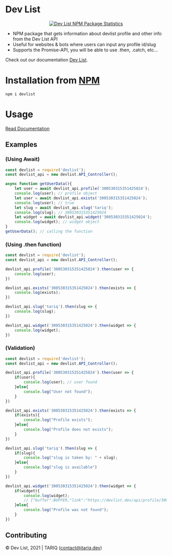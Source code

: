 # Dev List

<center>
	<a href="https://nodei.co/npm/devlist/">
		<img alt="Dev List NPM Package Statistics" src="https://nodei.co/npm/devlist.png">
	</a>
</center>

* NPM package that gets information about devlist profile and other info from the Dev List API
* Useful for websites & bots where users can input any profile id/slug
* Supports the Promise-API, you will be able to use .then, .catch, etc...

Check out our documentation [Dev List](https://docs.devlist.dev).

# Installation from [NPM](https://www.npmjs.com/package/devlist)

`npm i devlist`

# Usage

[Read Documentation](https://docs.devlist.dev)

## Examples
### (Using Await)

```js
const devlist = require('devlist');
const devlist_api = new devlist.API_Controller();

async function getUserData(){
	let user = await devlist_api.profile('300530315351425024');
	console.log(user); // profile object
	let user = await devlist_api.exists('300530315351425024');
	console.log(user); // true
	let slug = await devlist_api.slug('tariq');
	console.log(slug); // 300530315351425024
	let widget = await devlist_api.widget('300530315351425024');
	console.log(widget); // widget object
}
getUserData(); // calling the function
```

### (Using .then function)

```js
const devlist = require('devlist');
const devlist_api = new devlist.API_Controller();

devlist_api.profile('300530315351425024').then(user => {
	console.log(user);
})

devlist_api.exists('300530315351425024').then(exists => {
	console.log(exists);
})

devlist_api.slug('tariq').then(slug => {
	console.log(slug);
})

devlist_api.widget('300530315351425024').then(widget => {
	console.log(widget);
})
```

### (Validation)

```js
const devlist = require('devlist');
const devlist_api = new devlist.API_Controller();

devlist_api.profile('300530315351425024').then(user => {
	if(user){
		console.log(user); // user found
	}else{
		console.log("User not found");
	}
})

devlist_api.exists('300530315351425024').then(exists => {
	if(exists){
		console.log("Profile exists");
	}else{
		console.log("Profile does not exists");
	}
})

devlist_api.slug('tariq').then(slug => {
	if(slug){
		console.log("slug is taken by: " + slug);
	}else{
		console.log("slug is available")
	}
})

devlist_api.widget('300530315351425024').then(widget => {
	if(widget){
		console.log(widget);
		// {"buffer":BUFFER,"link":"https://devlist.dev/api/profile/300530315351425024/widget.png"}
	}else{
		console.log("Profile was not found");
	}
})
```

## Contributing

© Dev List, 2021 | TARIQ (contact@itariq.dev)